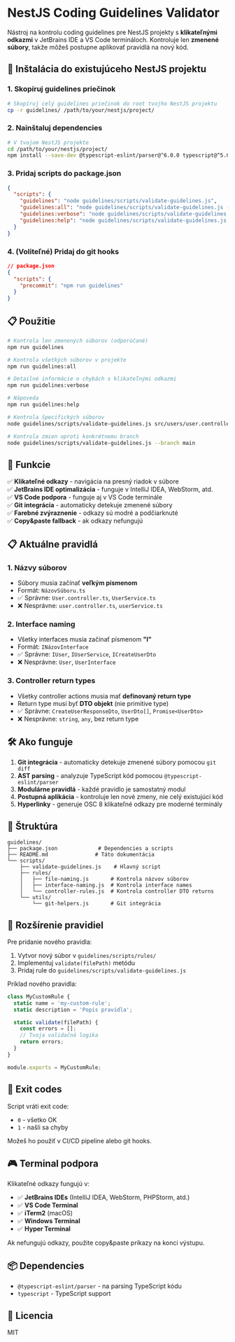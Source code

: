 # NestJS Coding Guidelines Validator

Nástroj na kontrolu coding guidelines pre NestJS projekty s **klikateľnými odkazmi** v JetBrains IDE a VS Code termináloch. Kontroluje len **zmenené súbory**, takže môžeš postupne aplikovať pravidlá na nový kód.

## 🚀 Inštalácia do existujúceho NestJS projektu

### 1. Skopíruj guidelines priečinok
```bash
# Skopíruj celý guidelines priečinok do root tvojho NestJS projektu
cp -r guidelines/ /path/to/your/nestjs/project/
```

### 2. Nainštaluj dependencies
```bash
# V tvojom NestJS projekte
cd /path/to/your/nestjs/project/
npm install --save-dev @typescript-eslint/parser@^6.0.0 typescript@^5.0.0
```

### 3. Pridaj scripts do package.json
```json
{
  "scripts": {
    "guidelines": "node guidelines/scripts/validate-guidelines.js",
    "guidelines:all": "node guidelines/scripts/validate-guidelines.js --all", 
    "guidelines:verbose": "node guidelines/scripts/validate-guidelines.js --verbose",
    "guidelines:help": "node guidelines/scripts/validate-guidelines.js --help"
  }
}
```

### 4. (Voliteľné) Pridaj do git hooks
```json
// package.json
{
  "scripts": {
    "precommit": "npm run guidelines"
  }
}
```

## 📋 Použitie

```bash
# Kontrola len zmenených súborov (odporúčané)
npm run guidelines

# Kontrola všetkých súborov v projekte
npm run guidelines:all

# Detailné informácie o chybách s klikateľnými odkazmi
npm run guidelines:verbose

# Nápoveda
npm run guidelines:help

# Kontrola špecifických súborov
node guidelines/scripts/validate-guidelines.js src/users/user.controller.ts

# Kontrola zmien oproti konkrétnemu branch
node guidelines/scripts/validate-guidelines.js --branch main
```

## 🎯 Funkcie

✅ **Klikateľné odkazy** - navigácia na presný riadok v súbore  
✅ **JetBrains IDE optimalizácia** - funguje v IntelliJ IDEA, WebStorm, atd.  
✅ **VS Code podpora** - funguje aj v VS Code terminále  
✅ **Git integrácia** - automaticky detekuje zmenené súbory  
✅ **Farebné zvýraznenie** - odkazy sú modré a podčiarknuté  
✅ **Copy&paste fallback** - ak odkazy nefungujú  

## 📋 Aktuálne pravidlá

### 1. **Názvy súborov**
- Súbory musia začínať **veľkým písmenom**
- Formát: `NázovSúboru.ts`
- ✅ Správne: `User.controller.ts`, `UserService.ts`
- ❌ Nesprávne: `user.controller.ts`, `userService.ts`

### 2. **Interface naming**
- Všetky interfaces musia začínať písmenom **"I"**
- Formát: `INázovInterface`
- ✅ Správne: `IUser`, `IUserService`, `ICreateUserDto`
- ❌ Nesprávne: `User`, `UserInterface`

### 3. **Controller return types**
- Všetky controller actions musia mať **definovaný return type**
- Return type musí byť **DTO objekt** (nie primitive type)
- ✅ Správne: `CreateUserResponseDto`, `UserDto[]`, `Promise<UserDto>`
- ❌ Nesprávne: `string`, `any`, bez return type

## 🛠 Ako funguje

1. **Git integrácia** - automaticky detekuje zmenené súbory pomocou `git diff`
2. **AST parsing** - analyzuje TypeScript kód pomocou `@typescript-eslint/parser`
3. **Modulárne pravidlá** - každé pravidlo je samostatný modul
4. **Postupná aplikácia** - kontroluje len nové zmeny, nie celý existujúci kód
5. **Hyperlinky** - generuje OSC 8 klikateľné odkazy pre moderné terminály

## 📁 Štruktúra

```
guidelines/
├── package.json             # Dependencies a scripts
├── README.md               # Táto dokumentácia  
└── scripts/
    ├── validate-guidelines.js    # Hlavný script
    ├── rules/
    │   ├── file-naming.js       # Kontrola názvov súborov
    │   ├── interface-naming.js  # Kontrola interface names
    │   └── controller-rules.js  # Kontrola controller DTO returns
    └── utils/
        └── git-helpers.js       # Git integrácia
```

## 🔧 Rozšírenie pravidiel

Pre pridanie nového pravidla:

1. Vytvor nový súbor v `guidelines/scripts/rules/`
2. Implementuj `validate(filePath)` metódu
3. Pridaj rule do `guidelines/scripts/validate-guidelines.js`

Príklad nového pravidla:

```javascript
class MyCustomRule {
  static name = 'my-custom-rule';
  static description = 'Popis pravidla';

  static validate(filePath) {
    const errors = [];
    // Tvoja validačná logika
    return errors;
  }
}

module.exports = MyCustomRule;
```

## 🚨 Exit codes

Script vráti exit code:
- `0` - všetko OK
- `1` - našli sa chyby

Možeš ho použiť v CI/CD pipeline alebo git hooks.

## 🎮 Terminal podpora

Klikateľné odkazy fungujú v:
- ✅ **JetBrains IDEs** (IntelliJ IDEA, WebStorm, PHPStorm, atd.)
- ✅ **VS Code Terminal**
- ✅ **iTerm2** (macOS)
- ✅ **Windows Terminal**
- ✅ **Hyper Terminal**

Ak nefungujú odkazy, použite copy&paste príkazy na konci výstupu.

## 📦 Dependencies

- `@typescript-eslint/parser` - na parsing TypeScript kódu
- `typescript` - TypeScript support

## 📄 Licencia

MIT